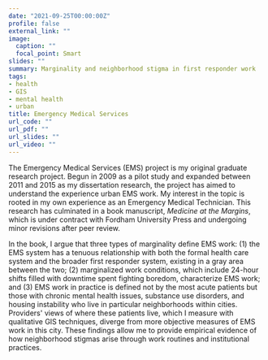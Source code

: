 ```yaml
---
date: "2021-09-25T00:00:00Z"
profile: false
external_link: ""
image:
  caption: ""
  focal_point: Smart
slides: ""
summary: Marginality and neighborhood stigma in first responder work
tags:
- health
- GIS
- mental health
- urban
title: Emergency Medical Services 
url_code: ""
url_pdf: ""
url_slides: ""
url_video: ""
---
```


The Emergency Medical Services (EMS) project is my original graduate research project. Begun in 2009 as a pilot study and expanded between 2011 and 2015 as my dissertation research, the project has aimed to understand the experience urban EMS work. My interest in the topic is rooted in my own experience as an Emergency Medical Technician. This research has culminated in a book manuscript, *Medicine at the Margins*, which is under contract with Fordham University Press and undergoing minor revisions after peer review. 

In the book, I argue that three types of marginality define EMS work: (1) the EMS system has a tenuous relationship with both the formal health care system and the broader first responder system, existing in a gray area between the two; (2) marginalized work conditions, which include 24-hour shifts filled with downtime spent fighting boredom, characterize EMS work; and (3) EMS work in practice is defined not by the most acute patients but those with chronic mental health issues, substance use disorders, and housing instability who live in particular neighborhoods within cities. Providers' views of where these patients live, which I measure with qualitative GIS techniques, diverge from more objective measures of EMS work in this city. These findings allow me to provide empirical evidence of how neighborhood stigmas arise through work routines and institutional practices.
